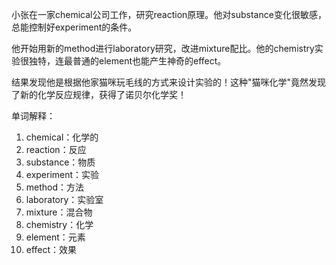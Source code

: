 小张在一家chemical公司工作，研究reaction原理。他对substance变化很敏感，总能控制好experiment的条件。

他开始用新的method进行laboratory研究，改进mixture配比。他的chemistry实验很独特，连最普通的element也能产生神奇的effect。

结果发现他是根据他家猫咪玩毛线的方式来设计实验的！这种"猫咪化学"竟然发现了新的化学反应规律，获得了诺贝尔化学奖！

单词解释：
1. chemical：化学的
2. reaction：反应
3. substance：物质
4. experiment：实验
5. method：方法
6. laboratory：实验室
7. mixture：混合物
8. chemistry：化学
9. element：元素
10. effect：效果 